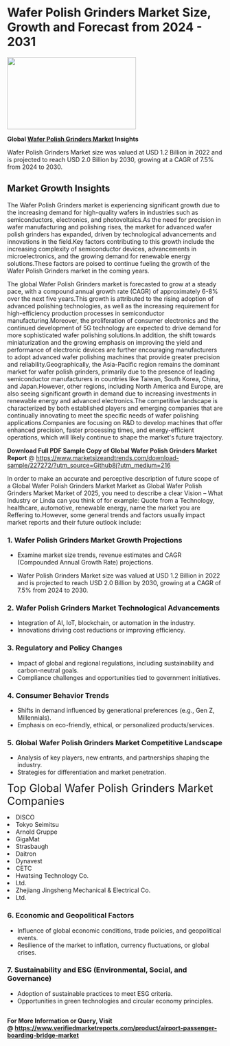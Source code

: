 <H1>Wafer Polish Grinders Market Size, Growth and Forecast from 2024 - 2031</H1><img class="aligncenter size-medium wp-image-584254" src="https://thirdeyenews.in/wp-content/uploads/2024/09/Global-Market-Research-300x168.jpeg" alt="" width="300" height="168" /><p><strong>Global&nbsp;<a href="https://www.marketsizeandtrends.com/download-sample/227272/?utm_source=Github8j?utm_medium=216">Wafer Polish Grinders Market</a> Insights</strong></p><p>Wafer Polish Grinders Market size was valued at USD 1.2 Billion in 2022 and is projected to reach USD 2.0 Billion by 2030, growing at a CAGR of 7.5% from 2024 to 2030.</p><p><h2>Market Growth Insights</h2> <p>The Wafer Polish Grinders market is experiencing significant growth due to the increasing demand for high-quality wafers in industries such as semiconductors, electronics, and photovoltaics.As the need for precision in wafer manufacturing and polishing rises, the market for advanced wafer polish grinders has expanded, driven by technological advancements and innovations in the field.Key factors contributing to this growth include the increasing complexity of semiconductor devices, advancements in microelectronics, and the growing demand for renewable energy solutions.These factors are poised to continue fueling the growth of the Wafer Polish Grinders market in the coming years.</p> <p>The global Wafer Polish Grinders market is forecasted to grow at a steady pace, with a compound annual growth rate (CAGR) of approximately 6-8% over the next five years.This growth is attributed to the rising adoption of advanced polishing technologies, as well as the increasing requirement for high-efficiency production processes in semiconductor manufacturing.Moreover, the proliferation of consumer electronics and the continued development of 5G technology are expected to drive demand for more sophisticated wafer polishing solutions.In addition, the shift towards miniaturization and the growing emphasis on improving the yield and performance of electronic devices are further encouraging manufacturers to adopt advanced wafer polishing machines that provide greater precision and reliability.Geographically, the Asia-Pacific region remains the dominant market for wafer polish grinders, primarily due to the presence of leading semiconductor manufacturers in countries like Taiwan, South Korea, China, and Japan.However, other regions, including North America and Europe, are also seeing significant growth in demand due to increasing investments in renewable energy and advanced electronics.The competitive landscape is characterized by both established players and emerging companies that are continually innovating to meet the specific needs of wafer polishing applications.Companies are focusing on R&D to develop machines that offer enhanced precision, faster processing times, and energy-efficient operations, which will likely continue to shape the market's future trajectory.</p> <p><span class=""><strong>Download Full PDF Sample Copy of Global Wafer Polish Grinders Market Report</strong> @ <a href="https://www.marketsizeandtrends.com/download-sample/227272/?utm_source=Github8j?utm_medium=216" target="_blank">https://www.marketsizeandtrends.com/download-sample/227272/?utm_source=Github8j?utm_medium=216</a></span></p><p>In order to make an accurate and perceptive description of future scope of a Global&nbsp;Wafer Polish Grinders Market Market as Global&nbsp;Wafer Polish Grinders Market Market of 2025, you need to describe a clear Vision &ndash; What Industry or Linda can you think of for example: Quote from a Technology, healthcare, automotive, renewable energy, name the market you are Reffering to.However, some general trends and factors usually impact market reports and their future outlook include:</p><h3>1.&nbsp;<strong>Wafer Polish Grinders Market Growth Projections</strong></h3><ul><li>Examine market size trends, revenue estimates and CAGR (Compounded Annual Growth Rate) projections.</li><li><p>Wafer Polish Grinders Market size was valued at USD 1.2 Billion in 2022 and is projected to reach USD 2.0 Billion by 2030, growing at a CAGR of 7.5% from 2024 to 2030.</p></li></ul><h3>2.&nbsp;<strong>Wafer Polish Grinders Market Technological Advancements</strong></h3><ul><li>Integration of AI, IoT, blockchain, or automation in the industry.</li><li>Innovations driving cost reductions or improving efficiency.</li></ul><h3>3.&nbsp;<strong>Regulatory and Policy Changes</strong></h3><ul><li>Impact of global and regional regulations, including sustainability and carbon-neutral goals.</li><li>Compliance challenges and opportunities tied to government initiatives.</li></ul><h3>4.&nbsp;<strong>Consumer Behavior Trends</strong></h3><ul><li>Shifts in demand influenced by generational preferences (e.g., Gen Z, Millennials).</li><li>Emphasis on eco-friendly, ethical, or personalized products/services.</li></ul><h3>5.&nbsp;<strong>Global Wafer Polish Grinders Market Competitive Landscape</strong></h3><ul><li>Analysis of key players, new entrants, and partnerships shaping the industry.</li><li>Strategies for differentiation and market penetration.</li></ul><p data-pm-slice="1 1 []"><span style="color: inherit; font-family: inherit; font-size: 25px;">Top Global Wafer Polish Grinders Market Companies</span></p><div class="" data-test-id=""><p><li>DISCO</li><li> Tokyo Seimitsu</li><li> Arnold Gruppe</li><li> GigaMat</li><li> Strasbaugh</li><li> Daitron</li><li> Dynavest</li><li> CETC</li><li> Hwatsing Technology Co.</li><li>Ltd.</li><li> Zhejiang Jingsheng Mechanical & Electrical Co.</li><li>Ltd.</li></p></div><h3>6.&nbsp;<strong>Economic and Geopolitical Factors</strong></h3><ul><li>Influence of global economic conditions, trade policies, and geopolitical events.</li><li>Resilience of the market to inflation, currency fluctuations, or global crises.</li></ul><h3>7.&nbsp;<strong>Sustainability and ESG (Environmental, Social, and Governance)</strong></h3><ul><li>Adoption of sustainable practices to meet ESG criteria.</li><li>Opportunities in green technologies and circular economy principles.</li></ul><h2><strong style="font-size: 14px;">For More Information or Query, Visit @&nbsp;</strong><a style="background-color: #ffffff; font-size: 14px;" href="https://www.marketsizeandtrends.com/report/wafer-polish-grinders-market/" target="_blank">https://www.verifiedmarketreports.com/product/airport-passenger-boarding-bridge-market</a></h2>